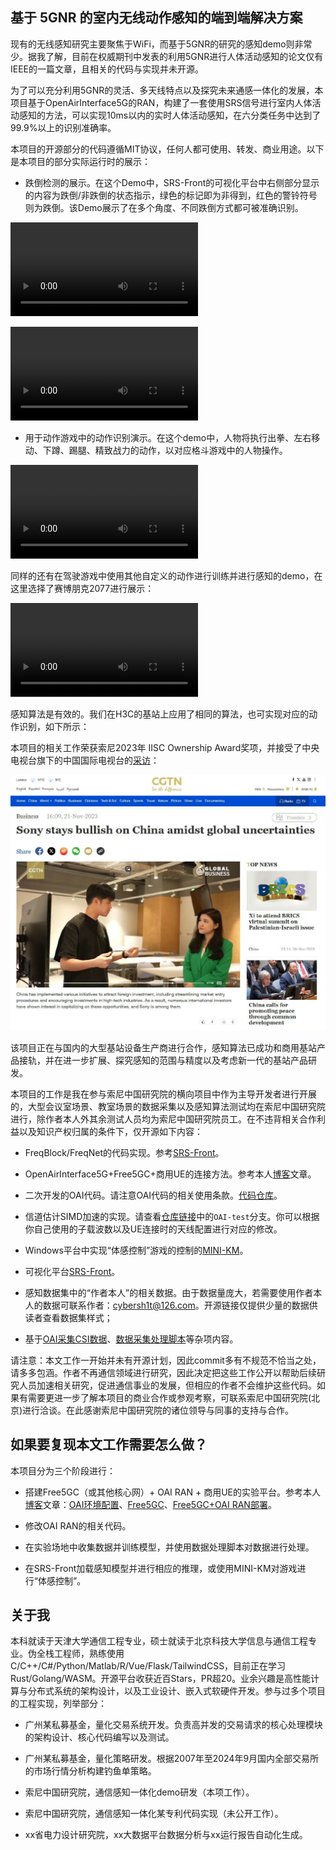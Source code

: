 ## 基于 5GNR 的室内无线动作感知的端到端解决方案

现有的无线感知研究主要聚焦于WiFi，而基于5GNR的研究的感知demo则非常少。据我了解，目前在权威期刊中发表的利用5GNR进行人体活动感知的论文仅有IEEE的一篇文章，且相关的代码与实现并未开源。

为了可以充分利用5GNR的灵活、多天线特点以及探究未来通感一体化的发展，本项目基于OpenAirInterface5G的RAN，构建了一套使用SRS信号进行室内人体活动感知的方法，可以实现10ms以内的实时人体活动感知，在六分类任务中达到了99.9%以上的识别准确率。

本项目的开源部分的代码遵循MIT协议，任何人都可使用、转发、商业用途。以下是本项目的部分实际运行时的展示：

- 跌倒检测的展示。在这个Demo中，SRS-Front的可视化平台中右侧部分显示的内容为跌倒/非跌倒的状态指示，绿色的标记即为非得到，红色的警铃符号则为跌倒。该Demo展示了在多个角度、不同跌倒方式都可被准确识别。

<video src="/videos/FallDetect.mp4"></video>

![跌倒检测](videos/FallDetect.mp4)

- 用于动作游戏中的动作识别演示。在这个demo中，人物将执行出拳、左右移动、下蹲、踢腿、精致战力的动作，以对应格斗游戏中的人物操作。

<!-- <video src="/videos/ActionControl-SFV.mp4"></video> -->
![SFV](/videos/ActionControl-SFV.mp4)

同样的还有在驾驶游戏中使用其他自定义的动作进行训练并进行感知的demo，在这里选择了赛博朋克2077进行展示：

![2077](/videos/2077.mp4)

感知算法是有效的。我们在H3C的基站上应用了相同的算法，也可实现对应的动作识别，如下所示：


本项目的相关工作荣获索尼2023年 IISC Ownership Award奖项，并接受了中央电视台旗下的中国国际电视台的[采访](https://news.cgtn.com/news/2023-11-21/Sony-stays-bullish-on-China-amidst-global-uncertainties-1oTehGgblBe/index.html)：


![本人接受CGTN采访](/imgs/interview.jpg)


该项目正在与国内的大型基站设备生产商进行合作，感知算法已成功和商用基站产品接轨，并在进一步扩展、探究感知的范围与精度以及考虑新一代的基站产品研发。

本项目的工作是我在参与索尼中国研究院的横向项目中作为主导开发者进行开展的，大型会议室场景、教室场景的数据采集以及感知算法测试均在索尼中国研究院进行，除作者本人外其余测试人员均为索尼中国研究院员工。在不违背相关合作利益以及知识产权归属的条件下，仅开源如下内容：

- FreqBlock/FreqNet的代码实现。参考[SRS-Front](https://github.com/Dafeigy/FreqNet)。

- OpenAirInterface5G+Free5GC+商用UE的连接方法。参考本人[博客](https://oai.cybercolyce.cn/)文章。

- 二次开发的OAI代码。请注意OAI代码的相关使用条款。[代码仓库](https://github.com/Dafeigy/OAI-Pose)。

- 信道估计SIMD加速的实现。请查看[仓库链接](https://github.com/Dafeigy/SIMD-Learn)中的`OAI-test`分支。你可以根据你自己使用的子载波数以及UE连接时的天线配置进行对应的修改。

- Windows平台中实现“体感控制”游戏的控制的[MINI-KM](https://github.com/Dafeigy/miniKM)。

- 可视化平台[SRS-Front](https://github.com/Dafeigy/SRS-front)。

- 感知数据集中的“作者本人”的相关数据。由于数据量庞大，若需要使用作者本人的数据可联系作者：[cybersh1t@126.com](mailto:cybersh1t@126.com)。开源链接仅提供少量的数据供读者查看数据集样式；

- 基于[OAI采集CSI数据](https://github.com/Dafeigy/NR_ACTION)、[数据采集处理脚本](https://github.com/Dafeigy/NR-ACTION-data)等杂项内容。

请注意：本文工作一开始并未有开源计划，因此commit多有不规范不恰当之处，请多多包涵。作者不再通信领域进行研究，因此决定把这些工作公开以帮助后续研究人员加速相关研究，促进通信事业的发展，但相应的作者不会维护这些代码。如果有需要更进一步了解本项目的商业合作或参观考察，可联系索尼中国研究院(北京)进行洽谈。在此感谢索尼中国研究院的诸位领导与同事的支持与合作。

## 如果要复现本文工作需要怎么做？

本项目分为三个阶段进行：

- 搭建Free5GC（或其他核心网）+ OAI RAN + 商用UE的实验平台。参考本人[博客](https://oai.cybercolyce.cn/)文章：[OAI环境配置](https://oai.cybercolyce.cn/OAI-Intro-and-setup/)、[Free5GC](https://oai.cybercolyce.cn/Free5GC-installation-guide/)、[Free5GC+OAI RAN部署](https://oai.cybercolyce.cn/free5gc+OAI-gNB+OAI-nrUE/)。

- 修改OAI RAN的相关代码。

- 在实验场地中收集数据并训练模型，并使用数据处理脚本对数据进行处理。

- 在SRS-Front加载感知模型并进行相应的推理，或使用MINI-KM对游戏进行“体感控制”。

## 关于我

本科就读于天津大学通信工程专业，硕士就读于北京科技大学信息与通信工程专业。伪全栈工程师，熟练使用C/C++/C#/Python/Matlab/R/Vue/Flask/TailwindCSS，目前正在学习Rust/Golang/WASM。开源平台收获近百Stars，PR超20。业余兴趣是高性能计算与分布式系统的架构设计，以及工业设计、嵌入式软硬件开发。参与过多个项目的工程实现，列举部分：

- 广州某私募基金，量化交易系统开发。负责高并发的交易请求的核心处理模块的架构设计、核心代码编写以及测试。

- 广州某私募基金，量化策略研发。根据2007年至2024年9月国内全部交易所的市场行情分析构建钓鱼单策略。

- 索尼中国研究院，通信感知一体化demo研发（本项工作）。

- 索尼中国研究院，通信感知一体化某专利代码实现（未公开工作）。

- xx省电力设计研究院，xx大数据平台数据分析与xx运行报告自动化生成。

